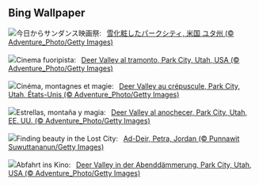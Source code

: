 ## Bing Wallpaper
![](https://www.bing.com/th?id=OHR.DeerValley_JA-JP0604255662_UHD.jpg&w=1000)今日からサンダンス映画祭:&nbsp;&ensp;[雪化粧したパークシティ, 米国 ユタ州 (© Adventure_Photo/Getty Images)](https://www.bing.com/th?id=OHR.DeerValley_JA-JP0604255662_UHD.jpg)
<br><br/>
![](https://www.bing.com/th?id=OHR.DeerValley_IT-IT9318398790_UHD.jpg&w=1000)Cinema fuoripista:&nbsp;&ensp;[Deer Valley al tramonto, Park City, Utah, USA (© Adventure_Photo/Getty Images)](https://www.bing.com/th?id=OHR.DeerValley_IT-IT9318398790_UHD.jpg)
<br><br/>
![](https://www.bing.com/th?id=OHR.DeerValley_FR-FR5592642570_UHD.jpg&w=1000)Cinéma, montagnes et magie:&nbsp;&ensp;[Deer Valley au crépuscule, Park City, Utah, États-Unis (© Adventure_Photo/Getty Images)](https://www.bing.com/th?id=OHR.DeerValley_FR-FR5592642570_UHD.jpg)
<br><br/>
![](https://www.bing.com/th?id=OHR.DeerValley_ES-ES7003891910_UHD.jpg&w=1000)Estrellas, montaña y magia:&nbsp;&ensp;[Deer Valley al anochecer, Park City, Utah, EE. UU. (© Adventure_Photo/Getty Images)](https://www.bing.com/th?id=OHR.DeerValley_ES-ES7003891910_UHD.jpg)
<br><br/>
![](https://www.bing.com/th?id=OHR.PetraMonastery_EN-GB4623557481_UHD.jpg&w=1000)Finding beauty in the Lost City:&nbsp;&ensp;[Ad-Deir, Petra, Jordan (© Punnawit Suwuttananun/Getty Images)](https://www.bing.com/th?id=OHR.PetraMonastery_EN-GB4623557481_UHD.jpg)
<br><br/>
![](https://www.bing.com/th?id=OHR.DeerValley_DE-DE5666572987_UHD.jpg&w=1000)Abfahrt ins Kino:&nbsp;&ensp;[Deer Valley in der Abenddämmerung, Park City, Utah, USA (© Adventure_Photo/Getty Images)](https://www.bing.com/th?id=OHR.DeerValley_DE-DE5666572987_UHD.jpg)
<br><br/>
